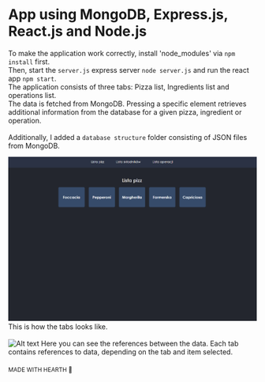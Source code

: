 # App using MongoDB, Express.js, React.js and Node.js
To make the application work correctly, install 'node_modules' via `npm install` first.<br>
Then, start the `server.js` express server `node server.js` and run the react app `npm start`.<br>
The application consists of three tabs: Pizza list, Ingredients list and operations list. <br>
The data is fetched from MongoDB. Pressing a specific element retrieves additional information from the database for a given pizza, ingredient or operation.<br><br>
Additionally, I added a `database structure` folder consisting of JSON files from MongoDB.

![Alt text](/screenshots/screenshot.png?raw=true)
This is how the tabs looks like.<br><br>
![Alt text](/screenshots2/screenshot.png?raw=true)
Here you can see the references between the data. Each tab contains references to data, depending on the tab and item selected.

<sub>MADE WITH HEARTH 🖤</sub>
